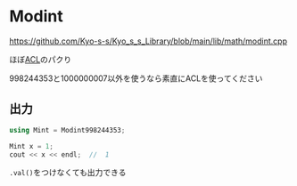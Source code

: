 # Modint

https://github.com/Kyo-s-s/Kyo_s_s_Library/blob/main/lib/math/modint.cpp

ほぼ[ACL](https://atcoder.github.io/ac-library/document_ja/modint.html)のパクり　

998244353と1000000007以外を使うなら素直にACLを使ってください

## 出力

```cpp
using Mint = Modint998244353;

Mint x = 1;
cout << x << endl;	//  1
```

`.val()`をつけなくても出力できる